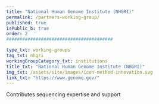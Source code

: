 ```yaml
---
title: "National Human Genome Institute (NHGRI)"
permalink: /partners-working-group/
published: true
isPublic_b: true
order: 2
########################################

type_txt: working-groups
tag_txt: nhgri
workingGroupCategory_txt: institutions
title_txt: "National Human Genome Institute (NHGRI)"
img_txt: /assets/site/images/icon-method-innovation.svg
link_txt: "https://www.genome.gov/"
---
```


Contributes sequencing expertise and support
